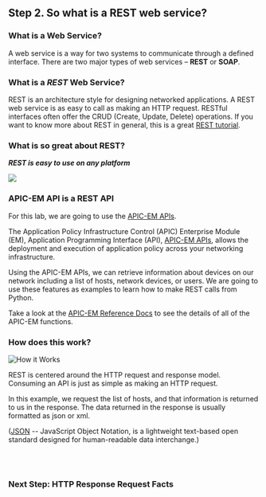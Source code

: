 ## Step 2. So what is a REST web service?

### What is a Web Service?

A web service is a way for two systems to communicate through a defined interface.
There are two major types of web services – **REST** or **SOAP**.

### What is a *REST* Web Service?

REST is an architecture style for designing networked applications.
A REST web service is as easy to call as making an HTTP request.
RESTful interfaces often offer the CRUD (Create, Update, Delete) operations.
If you want to know more about REST in general, this is a great <a href="http://rest.elkstein.org" target="_blank">REST tutorial</a>.


### What is so great about REST?

***REST is easy to use on any platform***

![](/posts/files/coding-101-rest-basics-ga/assets/images/RESTisGreat.jpg)

### APIC-EM API is a REST API

For this lab, we are going to use the <a href="https://developer.cisco.com/site/apic-em/" target="_blank">APIC-EM APIs</a>.

The Application Policy Infrastructure Control (APIC) Enterprise Module (EM),  Application Programming Interface (API), <a href="https://developer.cisco.com/site/apic-em/" target="_blank">APIC-EM APIs</a>, allows the deployment and execution of application policy across your networking infrastructure.

Using the APIC-EM APIs, we can retrieve information about devices on our network including a list of hosts, network devices, or users. We are going to use these features as examples to learn how to make REST calls from Python.

Take a look at the <a href="http://devnetapic.cisco.com/" target="_blank">APIC-EM Reference Docs</a> to see the details of all of the APIC-EM functions.


### How does this work?

![](/posts/files/coding-101-rest-basics-ga/assets/images/howitworks.jpg "How it Works")

REST is centered around the HTTP request and response model. Consuming an API is just as simple as making an HTTP request.

In this example, we request the list of hosts, and that information is returned to us in the response. The data returned in the response is usually formatted as json or xml.

(<a href="http://www.json.org/" target="_blank">JSON</a> -- JavaScript Object Notation, is a lightweight text-based open standard designed for human-readable data interchange.)

<br/>
<br/>

### Next Step: HTTP Response Request Facts
